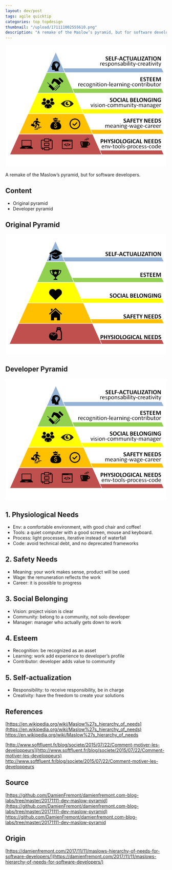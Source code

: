 ```yaml
---
layout: dev/post
tags: agile quicktip
categories: top topdesign
thumbnail: "/upload/171111002555610.png"
description: "A remake of the Maslow’s pyramid, but for software developers...."
---
```

 
![post-image](/upload/171111002555610.png)
 
A remake of the Maslow’s pyramid, but for software developers.
 

 
##  Content
 
* Original pyramid
* Developer pyramid
 
## Original Pyramid
 
![post-image](/upload/171111002555516.png)
 

 
## Developer Pyramid
 
![post-image](/upload/171111002555610.png)
 

 
## 1. Physiological Needs
 
* Env: a comfortable environment, with good chair and coffee!
* Tools: a quiet computer with a good screen, mouse and keyboard.
* Process: light processes, iterative instead of waterfall
* Code: avoid technical debt, and no deprecated frameworks
 
## 2. Safety Needs
 
* Meaning: your work makes sense, product will be used
* Wage: the remuneration reflects the work
* Career: it is possible to progress
 
## 3. Social Belonging
 
* Vision: project vision is clear
* Community: belong to a community, not solo developer
* Manager: manager who actually gets down to work
 
## 4. Esteem
 
* Recognition: be recognized as an asset
* Learning: work add experience to developer’s profile
* Contributor: developer adds value to community
 
## 5. Self-actualization
 
* Responsibility: to receive responsibility, be in charge
* Creativity: have the freedom to create your solutions
 
 
 
## References
 
[https://en.wikipedia.org/wiki/Maslow%27s_hierarchy_of_needs](https://en.wikipedia.org/wiki/Maslow%27s_hierarchy_of_needs)
https://en.wikipedia.org/wiki/Maslow%27s_hierarchy_of_needs
 
[http://www.softfluent.fr/blog/societe/2015/07/22/Comment-motiver-les-developpeurs](http://www.softfluent.fr/blog/societe/2015/07/22/Comment-motiver-les-developpeurs)
http://www.softfluent.fr/blog/societe/2015/07/22/Comment-motiver-les-developpeurs
 

 
## Source
 
[https://github.com/DamienFremont/damienfremont.com-blog-labs/tree/master/20171111-dev-maslow-pyramid](https://github.com/DamienFremont/damienfremont.com-blog-labs/tree/master/20171111-dev-maslow-pyramid)
https://github.com/DamienFremont/damienfremont.com-blog-labs/tree/master/20171111-dev-maslow-pyramid
 
 
## Origin
[https://damienfremont.com/2017/11/11/maslows-hierarchy-of-needs-for-software-developers/](https://damienfremont.com/2017/11/11/maslows-hierarchy-of-needs-for-software-developers/)
 
